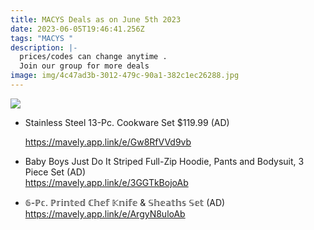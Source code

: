 ```yaml
---
title: MACYS Deals as on June 5th 2023
date: 2023-06-05T19:46:41.256Z
tags: "MACYS "
description: |-
  prices/codes can change anytime . 
  Join our group for more deals
image: img/4c47ad3b-3012-479c-90a1-382c1ec26288.jpg
---
```

![](blob:https://web.whatsapp.com/55f5e542-bcc5-439b-a0b8-958d79c48c7c)

* Stainless Steel 13-Pc. Cookware Set $119.99 (AD) 

  https://mavely.app.link/e/Gw8RfVVd9vb
* Baby Boys Just Do It Striped Full-Zip Hoodie, Pants and Bodysuit, 3 Piece Set (AD)\
  <https://mavely.app.link/e/3GGTkBojoAb>
* 𝟞-ℙ𝕔. ℙ𝕣𝕚𝕟𝕥𝕖𝕕 ℂ𝕙𝕖𝕗 𝕂𝕟𝕚𝕗𝕖 & 𝕊𝕙𝕖𝕒𝕥𝕙𝕤 𝕊𝕖𝕥 (AD)\
  <https://mavely.app.link/e/ArgyN8uloAb>